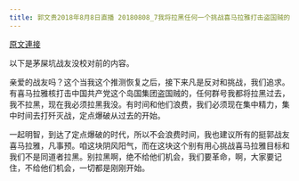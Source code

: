 ```yaml
---
title: 郭文贵2018年8月8日直播 20180808_7我将拉黑任何一个挑战喜马拉雅打击盗国贼的推号开足马力全力以赴投入全部精力物力推进爆料革命
---
```


[原文連接](https://gnews.org/ThreadView/53478136)

以下是茅屎坑战友没校对前的内容。

  亲爱的战友吗？这个当我这个推测恢复之后，接下来凡是反对和挑战，我们追求。有喜马拉雅核打击中国共产党这个岛国集团盗国贼的，任何群号我都将拉黑过去，我不拉黑，现在我必须拉黑我没。有时间和他们浪费，我们必须现在集中精力，集中时间去打歼灭战，定点爆破从过去的开始。

  一起明智，到达了定点爆破的时代，所以不会浪费时间，我也建议所有的挺郭战友喜马拉雅，凡事预。咱这块阴风阳气，而在这块这个别有用心挑战喜马拉雅目标和我们不是同道者拉黑。别拉黑啊，绝不给他们机会，我们要革命，啊，大家要记住，不给他们机会，一切都是刚刚开始。
